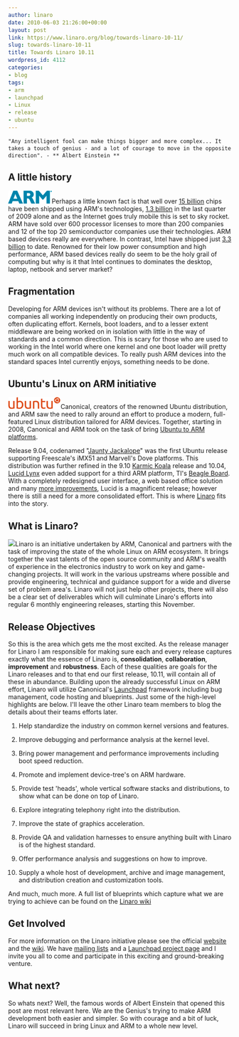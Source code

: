 ```yaml
---
author: linaro
date: 2010-06-03 21:26:00+00:00
layout: post
link: https://www.linaro.org/blog/towards-linaro-10-11/
slug: towards-linaro-10-11
title: Towards Linaro 10.11
wordpress_id: 4112
categories:
- blog
tags:
- arm
- launchpad
- Linux
- release
- ubuntu
---
```


    "Any intelligent fool can make things bigger and more complex... It takes a touch of genius - and a lot of courage to move in the opposite direction". - ** Albert Einstein **

## A little history


![](/assets/blog/armlogo.gif)Perhaps a little known fact is that well over [15 billion](http://www.arm.com/about/company-profile/index.php) chips have been shipped using ARM's technologies, [1.3 billion](http://www.arm.com/about/newsroom/26746.php) in the last quarter of 2009 alone and as the Internet goes truly mobile this is set to sky rocket. ARM have sold over 600 processor licenses to more than 200 companies and 12 of the top 20 semiconductor companies use their technologies. ARM based devices really are everywhere. In contrast, Intel have shipped just [3.3 billion](http://www.extremetech.com/article2/0,2845,2363643,00.asp) to date. Renowned for their low power consumption and high performance, ARM based devices really do seem to be the holy grail of computing but why is it that Intel continues to dominates the desktop, laptop, netbook and server market?


## Fragmentation


Developing for ARM devices isn't without its problems. There are a lot of companies all working independently on producing their own products, often duplicating effort. Kernels, boot loaders, and to a lesser extent middleware are being worked on in isolation with little in the way of standards and a common direction. This is scary for those who are used to working in the Intel world where one kernel and one boot loader will pretty much work on all compatible devices. To really push ARM devices into the standard spaces Intel currently enjoys, something needs to be done.


## Ubuntu's Linux on ARM initiative


![](/assets/blog/ubuntulogo.png)Canonical, creators of the renowned Ubuntu distribution, and ARM saw the need to rally around an effort to produce a modern, full-featured Linux distribution tailored for ARM devices. Together, starting in 2008, Canonical and ARM took on the task of bring [Ubuntu to ARM platforms](http://www.ubuntu.com/news/arm-linux).

<!-- more -->

Release 9.04, codenamed "[Jaunty Jackalope](https://wiki.ubuntu.com/JauntyJackalope/ReleaseNotes)" was the first Ubuntu release supporting Freescale's iMX51 and Marvell's Dove platforms. This distribution was further refined in the 9.10 [Karmic Koala](https://wiki.ubuntu.com/ARM/KarmicReleaseNotes) release and 10.04, [Lucid Lynx](https://wiki.ubuntu.com/ARM/LucidReleaseNotes) even added support for a third ARM platform, TI's [Beagle Board](http://beagleboard.org/). With a completely redesigned user interface, a web based office solution and many [more improvements](http://www.linuxuk.org/2010/05/ubuntu-lucid-lynx-on-arm/), Lucid is a magnificent release; however there is still a need for a more consolidated effort. This is where [Linaro](http://www.linaro.org/) fits into the story.


## What is Linaro?


![](http://www.linaro.org/app/images/linaro-logo-web.png)Linaro is an initiative undertaken by ARM, Canonical and partners with the task of improving the state of the whole Linux on ARM ecosystem. It brings together the vast talents of the open source community and ARM's wealth of experience in the electronics industry to work on key and game-changing projects. It will work in the various upstreams where possible and provide engineering, technical and guidance support for a wide and diverse set of problem area's. Linaro will not just help other projects, there will also be a clear set of deliverables which will culminate Linaro's efforts into regular 6 monthly engineering releases, starting this November.


## Release Objectives


So this is the area which gets me the most excited. As the release manager for Linaro I am responsible for making sure each and every release captures exactly what the essence of Linaro is, **consolidation**, **collaboration**, **improvement** and **robustness**. Each of these qualities are goals for the Linaro releases and to that end our first release, 10.11, will contain all of these in abundance. Building upon the already successful Linux on ARM effort, Linaro will utilize Canonical's [Launchpad](http://www.launchpad.net/) framework including bug management, code hosting and blueprints. Just some of the high-level highlights are below. I'll leave the other Linaro team members to blog the details about their teams efforts later.




  1. Help standardize the industry on common kernel versions and features.


  2. Improve debugging and performance analysis at the kernel level.


  3. Bring power management and performance improvements including boot speed reduction.


  4. Promote and implement device-tree's on ARM hardware.


  5. Provide test 'heads', whole vertical software stacks and distributions, to show what can be done on top of Linaro.


  6. Explore integrating telephony right into the distribution.


  7. Improve the state of graphics acceleration.


  8. Provide QA and validation harnesses to ensure anything built with Linaro is of the highest standard.


  9. Offer performance analysis and suggestions on how to improve.


  10. Supply a whole host of development, archive and image management, and distribution creation and customization tools.


And much, much more. A full list of blueprints which capture what we are trying to achieve can be found on the [Linaro wiki](http://wiki.linaro.org/Linaro1011/)


## Get Involved


For more information on the Linaro initiative please see the official [website](http://www.linaro.org) and the [wiki](http://wiki.linaro.org). We have [mailing lists](http://lists.linaro.org) and a [Launchpad project page](http://www.launchpad.net/linaro) and I invite you all to come and participate in this exciting and ground-breaking venture.


## What next?


So whats next? Well, the famous words of Albert Einstein that opened this post are most relevant here. We are the Genius's trying to make ARM development both easier and simpler. So with courage and a bit of luck, Linaro will succeed in bring Linux and ARM to a whole new level.
